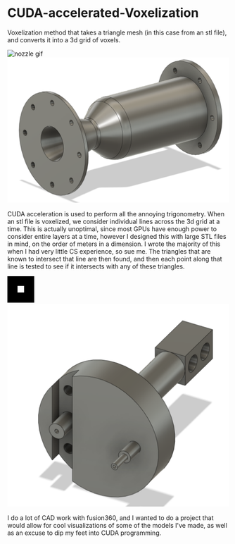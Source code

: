 # CUDA-accelerated-Voxelization
Voxelization method that takes a triangle mesh (in this case from an stl file), and converts it into a 3d grid of voxels.

![nozzle gif](https://i.imgur.com/fpVrY0p.gif) 
![nozzle pic](rocketnozzlePic.PNG)

CUDA acceleration is used to perform all the annoying trigonometry. When an stl file is voxelized, we consider individual lines across the 3d grid at a time. This is actually unoptimal, since most GPUs have enough power to consider entire layers at a time, however I designed this with large STL files in mind, on the order of meters in a dimension. I wrote the majority of this when I had very little CS experience, so sue me. The triangles that are known to intersect that line are then found, and then each point along that line is tested to see if it intersects with any of these triangles.

![press gif](stampOut.gif) 
![press pic](presstopPic.PNG)

I do a lot of CAD work with fusion360, and I wanted to do a project that would allow for cool visualizations of some of the models I've made, as well as an excuse to dip my feet into CUDA programming.


